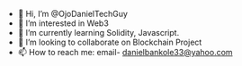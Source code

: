 - 👋 Hi, I’m @OjoDanielTechGuy
- 👀 I’m interested in Web3
- 🌱 I’m currently learning Solidity, Javascript.
- 💞️ I’m looking to collaborate on Blockchain Project
- 📫 How to reach me: email- danielbankole33@yahoo.com

<!---
OjoDanielTechGuy/OjoDanielTechGuy is a ✨ special ✨ repository because its `README.md` (this file) appears on your GitHub profile.
You can click the Preview link to take a look at your changes.
--->
